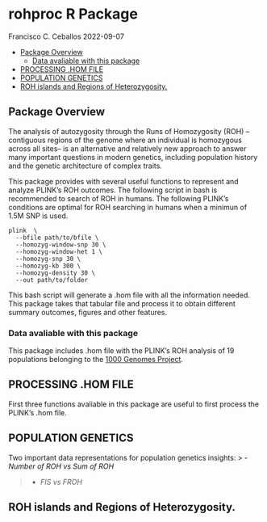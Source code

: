 rohproc R Package
================
Francisco C. Ceballos
2022-09-07

-   <a href="#package-overview" id="toc-package-overview">Package
    Overview</a>
    -   <a href="#data-avaliable-with-this-package"
        id="toc-data-avaliable-with-this-package">Data avaliable with this
        package</a>
-   <a href="#processing-hom-file" id="toc-processing-hom-file">PROCESSING
    .HOM FILE</a>
-   <a href="#population-genetics" id="toc-population-genetics">POPULATION
    GENETICS</a>
-   <a href="#roh-islands-and-regions-of-heterozygosity"
    id="toc-roh-islands-and-regions-of-heterozygosity">ROH islands and
    Regions of Heterozygosity.</a>

## Package Overview

The analysis of autozygosity through the Runs of Homozygosity (ROH)
–contiguous regions of the genome where an individual is homozygous
across all sites– is an alternative and relatively new approach to
answer many important questions in modern genetics, including population
history and the genetic architecture of complex traits.

This package provides with several useful functions to represent and
analyze PLINK’s ROH outcomes. The following script in bash is
recommended to search of ROH in humans. The following PLINK’s conditions
are optimal for ROH searching in humans when a minimun of 1.5M SNP is
used.

<pre><code>plink  \
  --bfile path/to/bfile \
  --homozyg-window-snp 30 \
  --homozyg-window-het 1 \
  --homozyg-snp 30 \
  --homozyg-kb 300 \
  --homozyg-density 30 \
  --out path/to/folder
</code></pre>

This bash script will generate a .hom file with all the information
needed. This package takes that tabular file and process it to obtain
different summary outcomes, figures and other features.

### Data avaliable with this package

This package includes .hom file with the PLINK’s ROH analysis of 19
populations belonging to the [1000 Genomes
Project](https://www.internationalgenome.org/).

## PROCESSING .HOM FILE

First three functions avaliable in this package are useful to first
process the PLINK’s .hom file.

## POPULATION GENETICS

Two important data representations for population genetics insights:
\> - *Number of ROH vs Sum of ROH*

> -   *FIS vs FROH*

## ROH islands and Regions of Heterozygosity.
